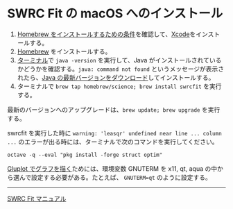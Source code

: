 # SWRC Fit の macOS へのインストール

1. [Homebrew をインストールするための条件](https://github.com/Homebrew/homebrew/blob/master/share/doc/homebrew/Installation.md#requirements)を確認して、[Xcode](https://itunes.apple.com/jp/app/xcode/id497799835)をインストールする。
2. [Homebrew](http://brew.sh/index_ja.html) をインストールする。
3. [ターミナル](https://ja.wikipedia.org/wiki/%E3%82%BF%E3%83%BC%E3%83%9F%E3%83%8A%E3%83%AB_(Mac))で `java -version` を実行して、Java がインストールされているかどうかを確認する。`java: command not found` というメッセージが表示されたら、[Java の最新バージョンをダウンロード](https://www.java.com/download/)してインストールする。
4. ターミナルで `brew tap homebrew/science; brew install swrcfit` を実行する。

最新のバージョンへのアップグレードは、`brew update; brew upgrade` を実行する。

swrcfit を実行した時に `warning: 'leasqr' undefined near line ... column ...` のエラーが出る時には、ターミナルで次のコマンドを実行してください。

```
octave -q --eval "pkg install -forge struct optim"
```

[Gluplot でグラフを描く](graph.md)ためには、環境変数 GNUTERM を x11, qt, aqua の中から選んで設定する必要がある。たとえば、 `GNUTERM=qt` のように設定する。

----
[SWRC Fit マニュアル](README.md)
